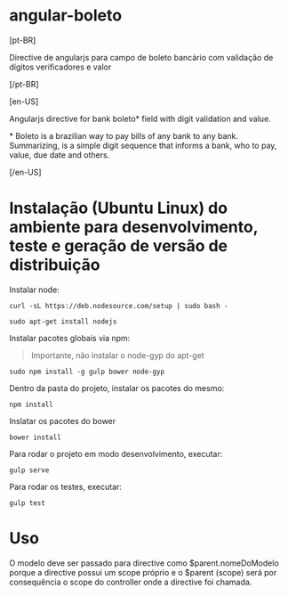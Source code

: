 # angular-boleto
[pt-BR]

Directive de angularjs para campo de boleto bancário com validação de dígitos verificadores e valor

[/pt-BR]

[en-US]

Angularjs directive for bank boleto* field with digit validation and value.

\* Boleto is a brazilian way to pay bills of any bank to any bank. Summarizing, is a simple digit sequence that informs a bank, who to pay, value, due date and others.

[/en-US]


Instalação (Ubuntu Linux) do ambiente para desenvolvimento, teste e geração de versão de distribuição
==========

Instalar node:

`curl -sL https://deb.nodesource.com/setup | sudo bash -`

`sudo apt-get install nodejs`

Instalar pacotes globais via npm:

> Importante, não instalar o node-gyp do apt-get

`sudo npm install -g gulp bower node-gyp`

Dentro da pasta do projeto, instalar os pacotes do mesmo:

`npm install`

Inslatar os pacotes do bower

`bower install`

Para rodar o projeto em modo desenvolvimento, executar:

`gulp serve`

Para rodar os testes, executar:

`gulp test`


Uso
===

O modelo deve ser passado para directive como $parent.nomeDoModelo porque a directive possui um scope próprio e o $parent (scope) será por consequência o scope do controller onde a directive foi chamada.